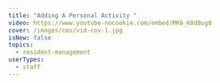```yaml
---
title: "Adding A Personal Activity "
video: https://www.youtube-nocookie.com/embed/MK6_K8dBug0
cover: /images/cms/vid-cov-1.jpg
isNew: false
topics:
  - resident-management
userTypes:
  - staff
---
```

